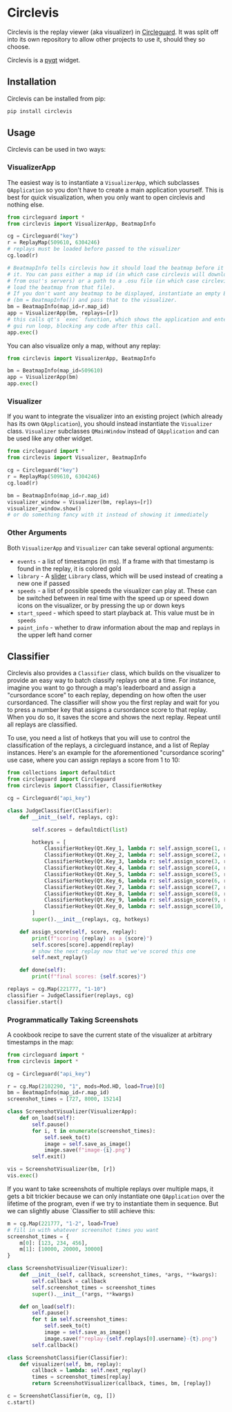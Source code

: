 # Circlevis

Circlevis is the replay viewer (aka visualizer) in [Circleguard](https://github.com/circleguard/circleguard). It was split off into its own repository to allow other projects to use it, should they so choose.

Circlevis is a [pyqt](https://pypi.org/project/PyQt5/) widget.

## Installation

Circlevis can be installed from pip:

```bash
pip install circlevis
```

## Usage

Circlevis can be used in two ways:

### VisualizerApp

The easiest way is to instantiate a `VisualizerApp`, which subclasses `QApplication` so you don't have to create a main application yourself. This is best for quick visualization, when you only want to open circlevis and nothing else.

```python
from circleguard import *
from circlevis import VisualizerApp, BeatmapInfo

cg = Circleguard("key")
r = ReplayMap(509610, 6304246)
# replays must be loaded before passed to the visualizer
cg.load(r)

# BeatmapInfo tells circlevis how it should load the beatmap before it displays
# it. You can pass either a map id (in which case circlevis will download the map
# from osu!'s servers) or a path to a .osu file (in which case circlevis will
# load the beatmap from that file).
# If you don't want any beatmap to be displayed, instantiate an empty BeatmapInfo
# (bm = BeatmapInfo()) and pass that to the visualizer.
bm = BeatmapInfo(map_id=r.map_id)
app = VisualizerApp(bm, replays=[r])
# this calls qt's `exec` function, which shows the application and enters the
# gui run loop, blocking any code after this call.
app.exec()
```

You can also visualize only a map, without any replay:

```python
from circlevis import VisualizerApp, BeatmapInfo

bm = BeatmapInfo(map_id=509610)
app = VisualizerApp(bm)
app.exec()
```

### Visualizer

If you want to integrate the visualizer into an existing project (which already has its own `QApplication`), you should instead instantiate the `Visualizer` class. `Visualizer` subclasses `QMainWindow` instead of `QApplication` and can be used like any other widget.

```python
from circleguard import *
from circlevis import Visualizer, BeatmapInfo

cg = Circleguard("key")
r = ReplayMap(509610, 6304246)
cg.load(r)

bm = BeatmapInfo(map_id=r.map_id)
visualizer_window = Visualizer(bm, replays=[r])
visualizer_window.show()
# or do something fancy with it instead of showing it immediately
```

### Other Arguments

Both `VisualizerApp` and `Visualizer` can take several optional arguments:

* `events` - a list of timestamps (in ms). If a frame with that timestamp is found in the replay, it is colored gold
* `library` - A [slider](https://github.com/llllllllll/slider) `Library` class, which will be used instead of creating a new one if passed
* `speeds` - a list of possible speeds the visualizer can play at. These can be switched between in real time with the speed up or speed down icons on the visualizer, or by pressing the up or down keys
* `start_speed` - which speed to start playback at. This value must be in `speeds`
* `paint_info` - whether to draw information about the map and replays in the upper left hand corner

## Classifier

Circlevis also provides a `Classifier` class, which builds on the visualizer to provide an easy way to batch classify replays one at a time. For instance, imagine you want to go through a map's leaderboard and assign a "cursordance score" to each replay, depending on how often the user cursordanced. The classifier will show you the first replay and wait for you to press a number key that assigns a cursordance score to that replay. When you do so, it saves the score and shows the next replay. Repeat until all replays are classified.

To use, you need a list of hotkeys that you will use to control the classification of the replays, a circleguard instance, and a list of Replay instances. Here's an example for the aforementioned "cursordance scoring" use case, where you can assign replays a score from 1 to 10:

```python
from collections import defaultdict
from circleguard import Circleguard
from circlevis import Classifier, ClassifierHotkey

cg = Circleguard("api_key")

class JudgeClassifier(Classifier):
    def __init__(self, replays, cg):

        self.scores = defaultdict(list)

        hotkeys = [
            ClassifierHotkey(Qt.Key_1, lambda r: self.assign_score(1, r)),
            ClassifierHotkey(Qt.Key_2, lambda r: self.assign_score(2, r)),
            ClassifierHotkey(Qt.Key_3, lambda r: self.assign_score(3, r)),
            ClassifierHotkey(Qt.Key_4, lambda r: self.assign_score(4, r)),
            ClassifierHotkey(Qt.Key_5, lambda r: self.assign_score(5, r)),
            ClassifierHotkey(Qt.Key_6, lambda r: self.assign_score(6, r)),
            ClassifierHotkey(Qt.Key_7, lambda r: self.assign_score(7, r)),
            ClassifierHotkey(Qt.Key_8, lambda r: self.assign_score(8, r)),
            ClassifierHotkey(Qt.Key_9, lambda r: self.assign_score(9, r)),
            ClassifierHotkey(Qt.Key_0, lambda r: self.assign_score(10, r)),
        ]
        super().__init__(replays, cg, hotkeys)

    def assign_score(self, score, replay):
        print(f"scoring {replay} as a {score}")
        self.scores[score].append(replay)
        # show the next replay now that we've scored this one
        self.next_replay()

    def done(self):
        print(f"final scores: {self.scores}")

replays = cg.Map(221777, "1-10")
classifier = JudgeClassifier(replays, cg)
classifier.start()
```

### Programmatically Taking Screenshots

A cookbook recipe to save the current state of the visualizer at arbitrary timestamps in the map:

```python
from circleguard import *
from circlevis import *

cg = Circleguard("api_key")

r = cg.Map(2102290, "1", mods=Mod.HD, load=True)[0]
bm = BeatmapInfo(map_id=r.map_id)
screenshot_times = [727, 8000, 15214]

class ScreenshotVisualizer(VisualizerApp):
    def on_load(self):
        self.pause()
        for i, t in enumerate(screenshot_times):
            self.seek_to(t)
            image = self.save_as_image()
            image.save(f"image-{i}.png")
        self.exit()

vis = ScreenshotVisualizer(bm, [r])
vis.exec()
```

If you want to take screenshots of multiple replays over multiple maps, it gets a bit trickier because we can only instantiate one `QApplication` over the lifetime of the program, even if we try to instantiate them in sequence. But we can slightly abuse `Classifier to still achieve this:

```python
m = cg.Map(221777, "1-2", load=True)
# fill in with whatever screenshot times you want
screenshot_times = {
    m[0]: [123, 234, 456],
    m[1]: [10000, 20000, 30000]
}

class ScreenshotVisualizer(Visualizer):
    def __init__(self, callback, screenshot_times, *args, **kwargs):
        self.callback = callback
        self.screenshot_times = screenshot_times
        super().__init__(*args, **kwargs)

    def on_load(self):
        self.pause()
        for t in self.screenshot_times:
            self.seek_to(t)
            image = self.save_as_image()
            image.save(f"replay-{self.replays[0].username}-{t}.png")
        self.callback()

class ScreenshotClassifier(Classifier):
    def visualizer(self, bm, replay):
        callback = lambda: self.next_replay()
        times = screenshot_times[replay]
        return ScreenshotVisualizer(callback, times, bm, [replay])

c = ScreenshotClassifier(m, cg, [])
c.start()
```
